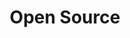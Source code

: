 ---
title: "Open Source"
description: "The terms, conditions & guidelines for using our services. Read the Terms of Service for more details."
createdAt: "Mar 23, 2023"
LastEdit: "Mar 23, 2023"
---